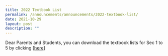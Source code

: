 ```yaml
---
title: 2022 Textbook List
permalink: /announcements/announcements/2022-textbook-list/
date: 2021-10-29
layout: post
description: ""
---
```

Dear Parents and Students, you can download the textbook lists for Sec 1 to 5 by clicking [[here](/our-students/textbook-lists/)]